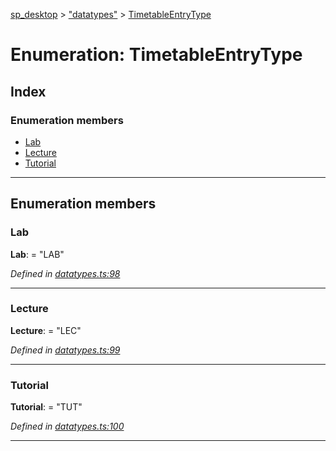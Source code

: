 [sp_desktop](../README.md) > ["datatypes"](../modules/_datatypes_.md) > [TimetableEntryType](../enums/_datatypes_.timetableentrytype.md)

# Enumeration: TimetableEntryType

## Index

### Enumeration members

* [Lab](_datatypes_.timetableentrytype.md#lab)
* [Lecture](_datatypes_.timetableentrytype.md#lecture)
* [Tutorial](_datatypes_.timetableentrytype.md#tutorial)

---

## Enumeration members

<a id="lab"></a>

###  Lab

**Lab**:  = "LAB"

*Defined in [datatypes.ts:98](https://github.com/sammy0025/SP_Desktop/blob/95cf60f/src/datatypes.ts#L98)*

___
<a id="lecture"></a>

###  Lecture

**Lecture**:  = "LEC"

*Defined in [datatypes.ts:99](https://github.com/sammy0025/SP_Desktop/blob/95cf60f/src/datatypes.ts#L99)*

___
<a id="tutorial"></a>

###  Tutorial

**Tutorial**:  = "TUT"

*Defined in [datatypes.ts:100](https://github.com/sammy0025/SP_Desktop/blob/95cf60f/src/datatypes.ts#L100)*

___

